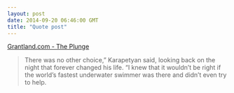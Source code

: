 ```yaml
---
layout: post
date: 2014-09-20 06:46:00 GMT
title: "Quote post"
---
```

[Grantland.com - The Plunge](http://grantland.com/features/the-plunge-shavarsh-karapetyan-heroic-rescue-armenia-trolleybus-ussr-history-finswimming/)

<blockquote>There was no other choice,” Karapetyan said, looking back on the night that forever changed his life. “I knew that it wouldn’t be right if the world’s fastest underwater swimmer was there and didn’t even try to help.</blockquote>